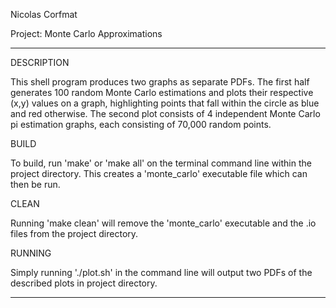 Nicolas Corfmat

Project: Monte Carlo Approximations

--------------------
DESCRIPTION

This shell program produces two graphs as separate PDFs. The first half generates 100 random Monte Carlo estimations and plots their respective (x,y) values on a graph, highlighting points that fall within the circle as blue and red otherwise. The second plot consists of 4 independent Monte Carlo pi estimation graphs, each consisting of 70,000 random points.

BUILD

To build, run 'make' or 'make all' on the terminal command line within the project directory. This creates a 'monte_carlo' executable file which can then be run.

CLEAN

Running 'make clean' will remove the 'monte_carlo' executable and the .io files from the project directory.

RUNNING

Simply running './plot.sh' in the command line will output two PDFs of the described plots in project directory.

---------------------
